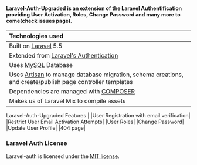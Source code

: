 #### Laravel-Auth-Upgraded is an extension of the Laravel Authentification providing User Activation, Roles, Change Password and many more to come(check issues page).

 Technologies used  |
| :------------ |
|Built on [Laravel](http://laravel.com/) 5.5|
|Extended from [Laravel's Authentication](https://laravel.com/docs/5.5/authentication)|
|Uses [MySQL](https://github.com/mysql) Database|
|Uses [Artisan](http://laravel.com/docs/5.5/artisan) to manage database migration, schema creations, and create/publish page controller templates|
|Dependencies are managed with [COMPOSER](https://getcomposer.org/)|
|Makes us of Laravel Mix to compile assets|

 Laravel-Auth-Upgraded Features  |
|User Registration with email verification|
|Restrict User Email Activation Attempts|
|User Roles|
|Change Password|
|Update User Profile|
|404 page|

### Laravel Auth License
Laravel-auth is licensed under the [MIT license](https://opensource.org/licenses/MIT).
